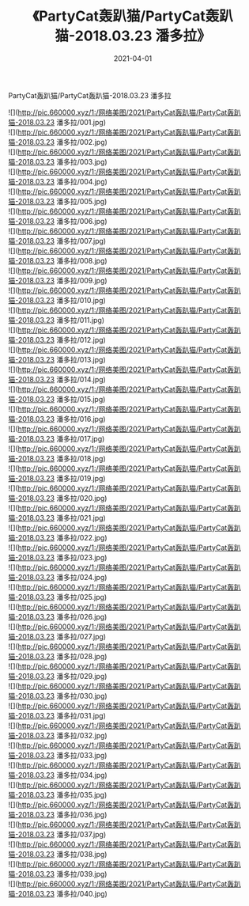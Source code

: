 ﻿---
layout: post
title:  《PartyCat轰趴猫/PartyCat轰趴猫-2018.03.23 潘多拉》
date:   2021-04-01
img: http://pic.660000.xyz/1:/网络美图/2021/PartyCat轰趴猫/PartyCat轰趴猫-2018.03.23 潘多拉/000.jpg
categories: [美女, 清纯, 唯美]
---

PartyCat轰趴猫/PartyCat轰趴猫-2018.03.23 潘多拉

 ![](http://pic.660000.xyz/1:/网络美图/2021/PartyCat轰趴猫/PartyCat轰趴猫-2018.03.23 潘多拉/001.jpg) <br>![](http://pic.660000.xyz/1:/网络美图/2021/PartyCat轰趴猫/PartyCat轰趴猫-2018.03.23 潘多拉/002.jpg) <br>![](http://pic.660000.xyz/1:/网络美图/2021/PartyCat轰趴猫/PartyCat轰趴猫-2018.03.23 潘多拉/003.jpg) <br>![](http://pic.660000.xyz/1:/网络美图/2021/PartyCat轰趴猫/PartyCat轰趴猫-2018.03.23 潘多拉/004.jpg) <br>![](http://pic.660000.xyz/1:/网络美图/2021/PartyCat轰趴猫/PartyCat轰趴猫-2018.03.23 潘多拉/005.jpg) <br>![](http://pic.660000.xyz/1:/网络美图/2021/PartyCat轰趴猫/PartyCat轰趴猫-2018.03.23 潘多拉/006.jpg) <br>![](http://pic.660000.xyz/1:/网络美图/2021/PartyCat轰趴猫/PartyCat轰趴猫-2018.03.23 潘多拉/007.jpg) <br>![](http://pic.660000.xyz/1:/网络美图/2021/PartyCat轰趴猫/PartyCat轰趴猫-2018.03.23 潘多拉/008.jpg) <br>![](http://pic.660000.xyz/1:/网络美图/2021/PartyCat轰趴猫/PartyCat轰趴猫-2018.03.23 潘多拉/009.jpg) <br>![](http://pic.660000.xyz/1:/网络美图/2021/PartyCat轰趴猫/PartyCat轰趴猫-2018.03.23 潘多拉/010.jpg) <br>![](http://pic.660000.xyz/1:/网络美图/2021/PartyCat轰趴猫/PartyCat轰趴猫-2018.03.23 潘多拉/011.jpg) <br>![](http://pic.660000.xyz/1:/网络美图/2021/PartyCat轰趴猫/PartyCat轰趴猫-2018.03.23 潘多拉/012.jpg) <br>![](http://pic.660000.xyz/1:/网络美图/2021/PartyCat轰趴猫/PartyCat轰趴猫-2018.03.23 潘多拉/013.jpg) <br>![](http://pic.660000.xyz/1:/网络美图/2021/PartyCat轰趴猫/PartyCat轰趴猫-2018.03.23 潘多拉/014.jpg) <br>![](http://pic.660000.xyz/1:/网络美图/2021/PartyCat轰趴猫/PartyCat轰趴猫-2018.03.23 潘多拉/015.jpg) <br>![](http://pic.660000.xyz/1:/网络美图/2021/PartyCat轰趴猫/PartyCat轰趴猫-2018.03.23 潘多拉/016.jpg) <br>![](http://pic.660000.xyz/1:/网络美图/2021/PartyCat轰趴猫/PartyCat轰趴猫-2018.03.23 潘多拉/017.jpg) <br>![](http://pic.660000.xyz/1:/网络美图/2021/PartyCat轰趴猫/PartyCat轰趴猫-2018.03.23 潘多拉/018.jpg) <br>![](http://pic.660000.xyz/1:/网络美图/2021/PartyCat轰趴猫/PartyCat轰趴猫-2018.03.23 潘多拉/019.jpg) <br>![](http://pic.660000.xyz/1:/网络美图/2021/PartyCat轰趴猫/PartyCat轰趴猫-2018.03.23 潘多拉/020.jpg) <br>![](http://pic.660000.xyz/1:/网络美图/2021/PartyCat轰趴猫/PartyCat轰趴猫-2018.03.23 潘多拉/021.jpg) <br>![](http://pic.660000.xyz/1:/网络美图/2021/PartyCat轰趴猫/PartyCat轰趴猫-2018.03.23 潘多拉/022.jpg) <br>![](http://pic.660000.xyz/1:/网络美图/2021/PartyCat轰趴猫/PartyCat轰趴猫-2018.03.23 潘多拉/023.jpg) <br>![](http://pic.660000.xyz/1:/网络美图/2021/PartyCat轰趴猫/PartyCat轰趴猫-2018.03.23 潘多拉/024.jpg) <br>![](http://pic.660000.xyz/1:/网络美图/2021/PartyCat轰趴猫/PartyCat轰趴猫-2018.03.23 潘多拉/025.jpg) <br>![](http://pic.660000.xyz/1:/网络美图/2021/PartyCat轰趴猫/PartyCat轰趴猫-2018.03.23 潘多拉/026.jpg) <br>![](http://pic.660000.xyz/1:/网络美图/2021/PartyCat轰趴猫/PartyCat轰趴猫-2018.03.23 潘多拉/027.jpg) <br>![](http://pic.660000.xyz/1:/网络美图/2021/PartyCat轰趴猫/PartyCat轰趴猫-2018.03.23 潘多拉/028.jpg) <br>![](http://pic.660000.xyz/1:/网络美图/2021/PartyCat轰趴猫/PartyCat轰趴猫-2018.03.23 潘多拉/029.jpg) <br>![](http://pic.660000.xyz/1:/网络美图/2021/PartyCat轰趴猫/PartyCat轰趴猫-2018.03.23 潘多拉/030.jpg) <br>![](http://pic.660000.xyz/1:/网络美图/2021/PartyCat轰趴猫/PartyCat轰趴猫-2018.03.23 潘多拉/031.jpg) <br>![](http://pic.660000.xyz/1:/网络美图/2021/PartyCat轰趴猫/PartyCat轰趴猫-2018.03.23 潘多拉/032.jpg) <br>![](http://pic.660000.xyz/1:/网络美图/2021/PartyCat轰趴猫/PartyCat轰趴猫-2018.03.23 潘多拉/033.jpg) <br>![](http://pic.660000.xyz/1:/网络美图/2021/PartyCat轰趴猫/PartyCat轰趴猫-2018.03.23 潘多拉/034.jpg) <br>![](http://pic.660000.xyz/1:/网络美图/2021/PartyCat轰趴猫/PartyCat轰趴猫-2018.03.23 潘多拉/035.jpg) <br>![](http://pic.660000.xyz/1:/网络美图/2021/PartyCat轰趴猫/PartyCat轰趴猫-2018.03.23 潘多拉/036.jpg) <br>![](http://pic.660000.xyz/1:/网络美图/2021/PartyCat轰趴猫/PartyCat轰趴猫-2018.03.23 潘多拉/037.jpg) <br>![](http://pic.660000.xyz/1:/网络美图/2021/PartyCat轰趴猫/PartyCat轰趴猫-2018.03.23 潘多拉/038.jpg) <br>![](http://pic.660000.xyz/1:/网络美图/2021/PartyCat轰趴猫/PartyCat轰趴猫-2018.03.23 潘多拉/039.jpg) <br>![](http://pic.660000.xyz/1:/网络美图/2021/PartyCat轰趴猫/PartyCat轰趴猫-2018.03.23 潘多拉/040.jpg) <br>